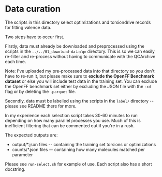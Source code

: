 # Data curation

The scripts in this directory select optimizations and torsiondrive records for fitting valence data.

Two steps have to occur first. 

Firstly, data must already be downloaded and preprocessed using the scripts in the `../../01_download-data/qm` directory. This is so we can easily re-filter and re-process without having to communicate with the QCArchive each time.

Note: I've uploaded my pre-processed data into that directory so you don't have to re-run it, but please make sure to **exclude the OpenFF Benchmark dataset** or else you will include test data in the training set. You can exclude the OpenFF benchmark set either by excluding the JSON file with the `-xd` flag or by deleting the `.parquet` file.

Secondly, data must be labelled using the scripts in the `label/` directory -- please see README there for more.

In my experience each selection script takes 30-60 minutes to run depending on how many parallel processes you use. Much of this is inefficient filtering that can be commented out if you're in a rush.

The expected outputs are:

- output/*.json files -- containing the training set torsions or optimizations
- counts/*.json files -- containing how many molecules matched per parameter

Please see `run-select.sh` for example of use. Each script also has a short docstring.